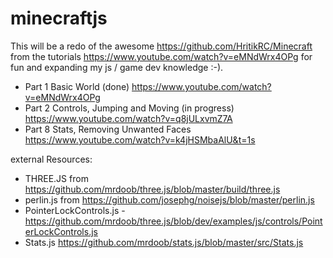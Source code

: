 # minecraftjs

This will be a redo of the awesome https://github.com/HritikRC/Minecraft from the tutorials https://www.youtube.com/watch?v=eMNdWrx4OPg for fun and expanding my js / game dev knowledge :-).

- Part 1 Basic World (done) https://www.youtube.com/watch?v=eMNdWrx4OPg
- Part 2 Controls, Jumping and Moving (in progress) https://www.youtube.com/watch?v=q8jULxvmZ7A
- Part 8 Stats, Removing Unwanted Faces https://www.youtube.com/watch?v=k4jHSMbaAlU&t=1s


external Resources:
- THREE.JS from https://github.com/mrdoob/three.js/blob/master/build/three.js
- perlin.js from https://github.com/josephg/noisejs/blob/master/perlin.js
- PointerLockControls.js - https://github.com/mrdoob/three.js/blob/dev/examples/js/controls/PointerLockControls.js
- Stats.js https://github.com/mrdoob/stats.js/blob/master/src/Stats.js
